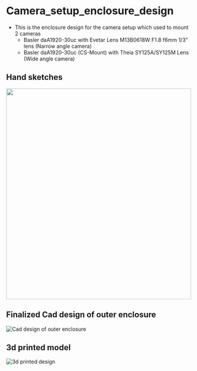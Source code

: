 # Camera_setup_enclosure_design
* This is the enclosure design for the camera setup which used to mount 2 cameras
  * Basler daA1920-30uc with Evetar Lens M13B0618W F1.8 f6mm 1/3” lens (Narrow angle camera)
  * Basler daA1920-30uc (CS-Mount) with Theia SY125A/SY125M Lens (Wide angle camera)
  
 
 ## Hand sketches
 <img src=/../main/images/hand_drawings/outer_enclosure_design.jpg width="500" height="570">
 
 ## Finalized Cad design of outer enclosure
 
 ![Cad design of outer enclosure](/../main/images/cad_design.png)
 
 ## 3d printed model
 
 ![3d printed design](/../main/images/3d_printed_design.jpg)
 
